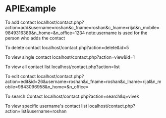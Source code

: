 # APIExample

To add contact
localhost/contact.php?action=add&username=roshan&c_fname=roshan&c_lname=rijal&n_mobile=9849316389&n_home=&n_office=1234
note:username is used for the person who adds the contact

To delete contact 
localhost/contact.php?action=delete&id=5


To view single contact
localhost/contact.php?action=view&id=1

To view all contact list
localhost/contact.php?action=list

To edit contact 
localhost/contact.php?action=edit&id=26&username=roshan&c_fname=roshan&c_lname=rijal&n_mobile=9843096958&n_home=&n_office=

To search Contact
localhost/contact.php?action=search&q=vivek

To view specific username's contact list
localhost/contact.php?action=list&username=roshan
